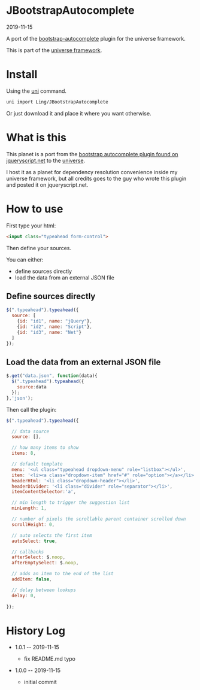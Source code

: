 JBootstrapAutocomplete
===========
2019-11-15



A port of the [bootstrap-autocomplete](https://www.jqueryscript.net/form/jQuery-Bootstrap-4-Typeahead-Plugin.html) plugin for the universe framework.


This is part of the [universe framework](https://github.com/karayabin/universe-snapshot).


Install
==========
Using the [uni](https://github.com/lingtalfi/universe-naive-importer) command.
```bash
uni import Ling/JBootstrapAutocomplete
```

Or just download it and place it where you want otherwise.







What is this
=============

This planet is a port from the [bootstrap autocomplete plugin found on jqueryscript.net](https://www.jqueryscript.net/form/jQuery-Bootstrap-4-Typeahead-Plugin.html) 
to the [universe](https://github.com/karayabin/universe-snapshot).

I host it as a planet for dependency resolution convenience inside my universe framework, but all credits
goes to the guy who wrote this plugin and posted it on jqueryscript.net.



How to use
==========

First type your html:

```html
<input class="typeahead form-control">
```


Then define your sources.

You can either:

- define sources directly
- load the data from an external JSON file 


Define sources directly
---------
```js
$(".typeahead").typeahead({
  source: [
    {id: "id1", name: "jQuery"},
    {id: "id2", name: "Script"},
    {id: "id3", name: "Net"}
  ]
});

```

Load the data from an external JSON file
---------

```js
$.get("data.json", function(data){
  $(".typeahead").typeahead({ 
    source:data 
  });
},'json');


```



Then call the plugin:

```js
$(".typeahead").typeahead({ 

  // data source
  source: [],

  // how many items to show
  items: 8,

  // default template
  menu: '<ul class="typeahead dropdown-menu" role="listbox"></ul>',
  item: '<li><a class="dropdown-item" href="#" role="option"></a></li>',
  headerHtml: '<li class="dropdown-header"></li>',
  headerDivider: '<li class="divider" role="separator"></li>',
  itemContentSelector:'a',

  // min length to trigger the suggestion list
  minLength: 1,

  // number of pixels the scrollable parent container scrolled down
  scrollHeight: 0,

  // auto selects the first item
  autoSelect: true,

  // callbacks
  afterSelect: $.noop,
  afterEmptySelect: $.noop,

  // adds an item to the end of the list
  addItem: false,

  // delay between lookups
  delay: 0,
  
});


```









History Log
=============

- 1.0.1 -- 2019-11-15

    - fix README.md typo
    
- 1.0.0 -- 2019-11-15

    - initial commit